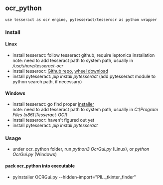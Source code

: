 ## ocr_python
	use tesseract as ocr engine, pytesseract/tesserocr as python wrapper

### Install

#### Linux
 - install tesseract: follow tesseract github, require leptonica installation   
 	note: need to add tesseract path to system path, usually in _/usr/share/tesseract-ocr_
 - install tesserocr: [Github repo](https://github.com/sirfz/tesserocr), [wheel download](https://github.com/simonflueckiger/tesserocr-windows_build/releases)
 - install pytesseract: _pip install pytesseract_ (add pytesseract module to python search path, if necessary)

#### Windows
 - install tesseract: go find proper [installer](https://digi.bib.uni-mannheim.de/tesseract/)   
 	note: need to add tesseract path to system path, usually in _C:\Program Files (x86)\Tesseract-OCR_
 - install tesserocr: haven't figured out yet
 - install pytesseract: _pip install pytesseract_

### Usage
 - under ocr_python folder, run _python3 OcrGui.py_ (Linux), or _python OcrGui.py_ (Windows)

#### pack ocr_python into executable   
 - pyinstaller OCRGui.py --hidden-import="PIL._tkinter_finder"